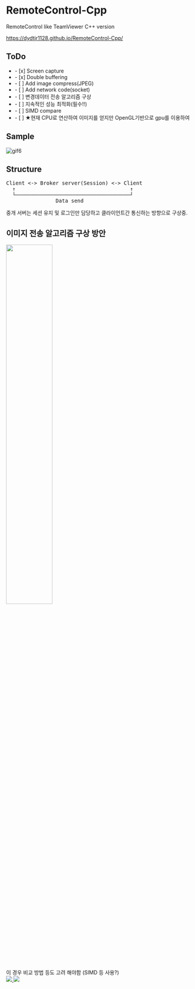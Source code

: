 # RemoteControl-Cpp
RemoteControl like TeamViewer C++ version

https://dydtjr1128.github.io/RemoteControl-Cpp/

## ToDo

<p>
  <ul> 
    <li>- [x] Screen capture</li>    
    <li>- [x] Double buffering</li>
    <li>- [ ] Add image compress(JPEG)</li>    
    <li>- [ ] Add network code(socket)</li>
    <li>- [ ] 변경데이터 전송 알고리즘 구상</li>
    <li>- [ ] 지속적인 성능 최적화(필수!!)</li>
    <li>- [ ] SIMD compare </li>
    <li>- [ ] ★현재 CPU로 연산하여 이미지를 얻지만 OpenGL기반으로 gpu를 이용하여   </li>
  </ul>
</p>

## Sample
![gif6](https://user-images.githubusercontent.com/19161231/50547144-9a3f6c00-0c77-11e9-90c4-f5cca7644c9b.gif)


## Structure
<pre>
Client <-> Broker server(Session) <-> Client
  ↑                                     ↑
  └─────────────────────────────────────┘
                Data send
</pre>
중개 서버는 세션 유지 및 로그인만 담당하고 클라이언트간 통신하는 방향으로 구상중.

## 이미지 전송 알고리즘 구상 방안

<p>
  <img src="https://user-images.githubusercontent.com/19161231/48710631-5440c280-ec4c-11e8-9808-39203fa8d10b.png" width="50%">
</p>
이 경우 비교 방법 등도 고려 해야함 (SIMD 등 사용?)


</br> 
<a href="mailto:dydtjr1994@gmail.com" target="_blank">
  <img src="https://img.shields.io/badge/E--mail-Yongseok%20choi-yellow.svg">
</a>
<a href="https://blog.naver.com/cys_star" target="_blank">
  <img src="https://img.shields.io/badge/Blog-cys__star%27s%20Blog-blue.svg">
</a>

